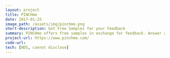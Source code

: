 ```yaml
---
layout: project
title: PINCHme
date: 2017-01-25 
image_path: /assets/img/pinchme.png
short-description: Get Free Samples for your Feedback
summary: PINCHme offers free samples in exchange for feedback. Answer a series of questions about yourself, they'll send you samples catered specifically for you.
project-url: https://www.pinchme.com/
code-url:
tech: [NDS, cannot disclose]
---
```



